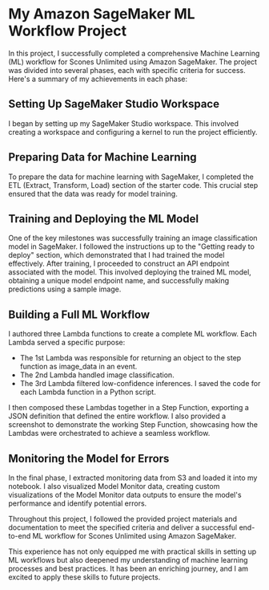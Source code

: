 # My Amazon SageMaker ML Workflow Project

In this project, I successfully completed a comprehensive Machine Learning (ML) workflow for Scones Unlimited using Amazon SageMaker. The project was divided into several phases, each with specific criteria for success. Here's a summary of my achievements in each phase:

## Setting Up SageMaker Studio Workspace

I began by setting up my SageMaker Studio workspace. This involved creating a workspace and configuring a kernel to run the project efficiently.

## Preparing Data for Machine Learning

To prepare the data for machine learning with SageMaker, I completed the ETL (Extract, Transform, Load) section of the starter code. This crucial step ensured that the data was ready for model training.

## Training and Deploying the ML Model

One of the key milestones was successfully training an image classification model in SageMaker. I followed the instructions up to the "Getting ready to deploy" section, which demonstrated that I had trained the model effectively. After training, I proceeded to construct an API endpoint associated with the model. This involved deploying the trained ML model, obtaining a unique model endpoint name, and successfully making predictions using a sample image.

## Building a Full ML Workflow

I authored three Lambda functions to create a complete ML workflow. Each Lambda served a specific purpose:
- The 1st Lambda was responsible for returning an object to the step function as image_data in an event.
- The 2nd Lambda handled image classification.
- The 3rd Lambda filtered low-confidence inferences. I saved the code for each Lambda function in a Python script.

I then composed these Lambdas together in a Step Function, exporting a JSON definition that defined the entire workflow. I also provided a screenshot to demonstrate the working Step Function, showcasing how the Lambdas were orchestrated to achieve a seamless workflow.

## Monitoring the Model for Errors

In the final phase, I extracted monitoring data from S3 and loaded it into my notebook. I also visualized Model Monitor data, creating custom visualizations of the Model Monitor data outputs to ensure the model's performance and identify potential errors.

Throughout this project, I followed the provided project materials and documentation to meet the specified criteria and deliver a successful end-to-end ML workflow for Scones Unlimited using Amazon SageMaker.

This experience has not only equipped me with practical skills in setting up ML workflows but also deepened my understanding of machine learning processes and best practices. It has been an enriching journey, and I am excited to apply these skills to future projects.